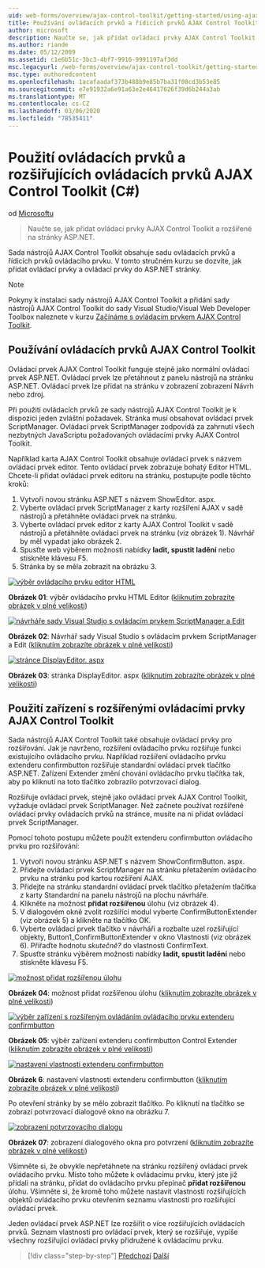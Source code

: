 ```yaml
---
uid: web-forms/overview/ajax-control-toolkit/getting-started/using-ajax-control-toolkit-controls-and-control-extenders-cs
title: Používání ovládacích prvků a řídicích prvků AJAX Control ToolkitC#() | Microsoft Docs
author: microsoft
description: Naučte se, jak přidat ovládací prvky AJAX Control Toolkit a rozšířené na stránky ASP.NET.
ms.author: riande
ms.date: 05/12/2009
ms.assetid: c1e6b51c-3bc3-4bf7-9916-9991197af3dd
msc.legacyurl: /web-forms/overview/ajax-control-toolkit/getting-started/using-ajax-control-toolkit-controls-and-control-extenders-cs
msc.type: authoredcontent
ms.openlocfilehash: 1acafaadaf373b488b9e85b7ba31f08cd3b53e85
ms.sourcegitcommit: e7e91932a6e91a63e2e46417626f39d6b244a3ab
ms.translationtype: MT
ms.contentlocale: cs-CZ
ms.lasthandoff: 03/06/2020
ms.locfileid: "78535411"
---
```

# <a name="using-ajax-control-toolkit-controls-and-control-extenders-c"></a>Použití ovládacích prvků a rozšiřujících ovládacích prvků AJAX Control Toolkit (C#)

od [Microsoftu](https://github.com/microsoft)

> Naučte se, jak přidat ovládací prvky AJAX Control Toolkit a rozšířené na stránky ASP.NET.

Sada nástrojů AJAX Control Toolkit obsahuje sadu ovládacích prvků a řídicích prvků ovládacího prvku. V tomto stručném kurzu se dozvíte, jak přidat ovládací prvky a ovládací prvky do ASP.NET stránky.

> [!NOTE] 
> 
> Pokyny k instalaci sady nástrojů AJAX Control Toolkit a přidání sady nástrojů AJAX Control Toolkit do sady Visual Studio/Visual Web Developer Toolbox naleznete v kurzu [Začínáme s ovládacím prvkem AJAX Control Toolkit](get-started-with-the-ajax-control-toolkit-cs.md).

## <a name="using-ajax-control-toolkit-controls"></a>Používání ovládacích prvků AJAX Control Toolkit

Ovládací prvek AJAX Control Toolkit funguje stejně jako normální ovládací prvek ASP.NET. Ovládací prvek lze přetáhnout z panelu nástrojů na stránku ASP.NET. Ovládací prvek lze přidat na stránku v zobrazení zobrazení Návrh nebo zdroj.

Při použití ovládacích prvků ze sady nástrojů AJAX Control Toolkit je k dispozici jeden zvláštní požadavek. Stránka musí obsahovat ovládací prvek ScriptManager. Ovládací prvek ScriptManager zodpovídá za zahrnutí všech nezbytných JavaScriptu požadovaných ovládacími prvky AJAX Control Toolkit.

Například karta AJAX Control Toolkit obsahuje ovládací prvek s názvem ovládací prvek editor. Tento ovládací prvek zobrazuje bohatý Editor HTML. Chcete-li přidat ovládací prvek editoru na stránku, postupujte podle těchto kroků:

1. Vytvoří novou stránku ASP.NET s názvem ShowEditor. aspx.
2. Vyberte ovládací prvek ScriptManager z karty rozšíření AJAX v sadě nástrojů a přetáhněte ovládací prvek na stránku.
3. Vyberte ovládací prvek editor z karty AJAX Control Toolkit v sadě nástrojů a přetáhněte ovládací prvek na stránku (viz obrázek 1). Návrhář by měl vypadat jako obrázek 2.
4. Spusťte web výběrem možnosti nabídky **ladit, spustit ladění** nebo stiskněte klávesu F5.
5. Stránka by se měla zobrazit na obrázku 3.

[![výběr ovládacího prvku editor HTML](using-ajax-control-toolkit-controls-and-control-extenders-cs/_static/image1.jpg)](using-ajax-control-toolkit-controls-and-control-extenders-cs/_static/image1.png)

**Obrázek 01**: výběr ovládacího prvku HTML Editor ([kliknutím zobrazíte obrázek v plné velikosti](using-ajax-control-toolkit-controls-and-control-extenders-cs/_static/image2.png))

[![návrháře sady Visual Studio s ovládacím prvkem ScriptManager a Edit](using-ajax-control-toolkit-controls-and-control-extenders-cs/_static/image2.jpg)](using-ajax-control-toolkit-controls-and-control-extenders-cs/_static/image3.png)

**Obrázek 02**: Návrhář sady Visual Studio s ovládacím prvkem ScriptManager a Edit ([kliknutím zobrazíte obrázek v plné velikosti](using-ajax-control-toolkit-controls-and-control-extenders-cs/_static/image4.png))

[![stránce DisplayEditor. aspx](using-ajax-control-toolkit-controls-and-control-extenders-cs/_static/image3.jpg)](using-ajax-control-toolkit-controls-and-control-extenders-cs/_static/image5.png)

**Obrázek 03**: stránka DisplayEditor. aspx ([kliknutím zobrazíte obrázek v plné velikosti](using-ajax-control-toolkit-controls-and-control-extenders-cs/_static/image6.png))

## <a name="using-ajax-control-toolkit-control-extenders"></a>Použití zařízení s rozšířenými ovládacími prvky AJAX Control Toolkit

Sada nástrojů AJAX Control Toolkit také obsahuje ovládací prvky pro rozšiřování. Jak je navrženo, rozšíření ovládacího prvku rozšiřuje funkci existujícího ovládacího prvku. Například rozšíření ovládacího prvku extenderu confirmbutton rozšiřuje standardní ovládací prvek tlačítko ASP.NET. Zařízení Extender změní chování ovládacího prvku tlačítka tak, aby po kliknutí na toto tlačítko zobrazilo potvrzovací dialog.

Rozšiřuje ovládací prvek, stejně jako ovládací prvek AJAX Control Toolkit, vyžaduje ovládací prvek ScriptManager. Než začnete používat rozšířené ovládací prvky ovládacích prvků na stránce, musíte na ni přidat ovládací prvek ScriptManager.

Pomocí tohoto postupu můžete použít extenderu confirmbutton ovládacího prvku pro rozšiřování:

1. Vytvoří novou stránku ASP.NET s názvem ShowConfirmButton. aspx.
2. Přidejte ovládací prvek ScriptManager na stránku přetažením ovládacího prvku na stránku pod kartou rozšíření AJAX.
3. Přidejte na stránku standardní ovládací prvek tlačítko přetažením tlačítka z karty Standardní na panelu nástrojů na plochu návrháře.
4. Klikněte na možnost **přidat rozšířenou** úlohu (viz obrázek 4).
5. V dialogovém okně zvolit rozšířící modul vyberte ConfirmButtonExtender (viz obrázek 5) a klikněte na tlačítko OK.
6. Vyberte ovládací prvek tlačítko v návrháři a rozbalte uzel rozšiřující objekty, Button1\_ConfirmButtonExtender v okno Vlastnosti (viz obrázek 6). Přiřaďte hodnotu *skutečně?* do vlastnosti ConfirmText.
7. Spusťte stránku výběrem možnosti nabídky **ladit, spustit ladění** nebo stiskněte klávesu F5.

[![možnost přidat rozšířenou úlohu](using-ajax-control-toolkit-controls-and-control-extenders-cs/_static/image4.jpg)](using-ajax-control-toolkit-controls-and-control-extenders-cs/_static/image7.png)

**Obrázek 04**: možnost přidat rozšířenou úlohu ([kliknutím zobrazíte obrázek v plné velikosti](using-ajax-control-toolkit-controls-and-control-extenders-cs/_static/image8.png))

[![výběr zařízení s rozšířeným ovládáním ovládacího prvku extenderu confirmbutton](using-ajax-control-toolkit-controls-and-control-extenders-cs/_static/image5.jpg)](using-ajax-control-toolkit-controls-and-control-extenders-cs/_static/image9.png)

**Obrázek 05**: výběr zařízení extenderu confirmbutton Control Extender ([kliknutím zobrazíte obrázek v plné velikosti](using-ajax-control-toolkit-controls-and-control-extenders-cs/_static/image10.png))

[![nastavení vlastnosti extenderu confirmbutton](using-ajax-control-toolkit-controls-and-control-extenders-cs/_static/image6.jpg)](using-ajax-control-toolkit-controls-and-control-extenders-cs/_static/image11.png)

**Obrázek 6**: nastavení vlastnosti extenderu confirmbutton ([kliknutím zobrazíte obrázek v plné velikosti](using-ajax-control-toolkit-controls-and-control-extenders-cs/_static/image12.png))

Po otevření stránky by se mělo zobrazit tlačítko. Po kliknutí na tlačítko se zobrazí potvrzovací dialogové okno na obrázku 7.

[![zobrazení potvrzovacího dialogu](using-ajax-control-toolkit-controls-and-control-extenders-cs/_static/image7.jpg)](using-ajax-control-toolkit-controls-and-control-extenders-cs/_static/image13.png)

**Obrázek 07**: zobrazení dialogového okna pro potvrzení ([kliknutím zobrazíte obrázek v plné velikosti](using-ajax-control-toolkit-controls-and-control-extenders-cs/_static/image14.png))

Všimněte si, že obvykle nepřetáhnete na stránku rozšířený ovládací prvek ovládacího prvku. Místo toho můžete k ovládacímu prvku, který jste již přidali na stránku, přidat do ovládacího prvku přepínač **přidat rozšířenou** úlohu. Všimněte si, že kromě toho můžete nastavit vlastnosti rozšiřujících objektů ovládacího prvku otevřením seznamu vlastností pro rozšiřující ovládací prvek.

Jeden ovládací prvek ASP.NET lze rozšířit o více rozšiřujících ovládacích prvků. Seznam vlastností pro ovládací prvek, který se rozšiřuje, vypíše všechny rozšiřující ovládací prvky přidružené k ovládacímu prvku.

> [!div class="step-by-step"]
> [Předchozí](get-started-with-the-ajax-control-toolkit-cs.md)
> [Další](creating-a-custom-ajax-control-toolkit-control-extender-cs.md)
